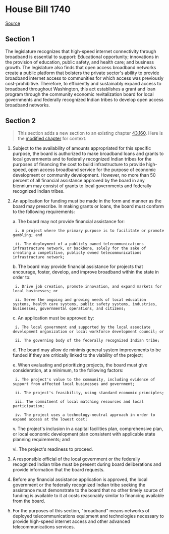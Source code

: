# House Bill 1740

[Source](http://lawfilesext.leg.wa.gov/biennium/2021-22/Pdf/Bills/House%20Bills/1740.pdf)
## Section 1
The legislature recognizes that high-speed internet connectivity through broadband is essential to support: Educational opportunity; innovations in the provision of education, public safety, and health care; and business growth. The legislature also finds that open access broadband networks create a public platform that bolsters the private sector's ability to provide broadband internet access to communities for which access was previously cost-prohibitive. Therefore, to efficiently and sustainably expand access to broadband throughout Washington, this act establishes a grant and loan program through the community economic revitalization board for local governments and federally recognized Indian tribes to develop open access broadband networks.


## Section 2
> This section adds a new section to an existing chapter [43.160](/rcw/43_state_government—executive/43.160_economic_development—public_facilities_loans_and_grants.md). Here is the [modified chapter](rcw/43_state_government—executive/43.160_economic_development—public_facilities_loans_and_grants.md) for context.

1. Subject to the availability of amounts appropriated for this specific purpose, the board is authorized to make broadband loans and grants to local governments and to federally recognized Indian tribes for the purposes of financing the cost to build infrastructure to provide high-speed, open access broadband service for the purpose of economic development or community development. However, no more than 50 percent of all financial assistance approved by the board in any biennium may consist of grants to local governments and federally recognized Indian tribes.

2. An application for funding must be made in the form and manner as the board may prescribe. In making grants or loans, the board must conform to the following requirements:

    a. The board may not provide financial assistance for:

        i. A project where the primary purpose is to facilitate or promote gambling; and

        ii. The deployment of a publicly owned telecommunications infrastructure network, or backbone, solely for the sake of creating a competitive, publicly owned telecommunications infrastructure network;

    b. The board may provide financial assistance for projects that encourage, foster, develop, and improve broadband within the state in order to:

        i. Drive job creation, promote innovation, and expand markets for local businesses; or

        ii. Serve the ongoing and growing needs of local education systems, health care systems, public safety systems, industries, businesses, governmental operations, and citizens;

    c. An application must be approved by:

        i. The local government and supported by the local associate development organization or local workforce development council; or

        ii. The governing body of the federally recognized Indian tribe;

    d. The board may allow de minimis general system improvements to be funded if they are critically linked to the viability of the project;

    e. When evaluating and prioritizing projects, the board must give consideration, at a minimum, to the following factors:

        i. The project's value to the community, including evidence of support from affected local businesses and government;

        ii. The project's feasibility, using standard economic principles;

        iii. The commitment of local matching resources and local participation;

        iv. The project uses a technology-neutral approach in order to expand access at the lowest cost;

    v. The project's inclusion in a capital facilities plan, comprehensive plan, or local economic development plan consistent with applicable state planning requirements; and

    vi. The project's readiness to proceed.

3. A responsible official of the local government or the federally recognized Indian tribe must be present during board deliberations and provide information that the board requests.

4. Before any financial assistance application is approved, the local government or the federally recognized Indian tribe seeking the assistance must demonstrate to the board that no other timely source of funding is available to it at costs reasonably similar to financing available from the board.

5. For the purposes of this section, "broadband" means networks of deployed telecommunications equipment and technologies necessary to provide high-speed internet access and other advanced telecommunications services.

